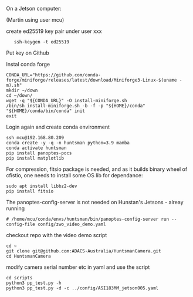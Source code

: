 On a Jetson computer: 

(Martin using user mcu)

create ed25519 key pair under user xxx
```
   ssh-keygen -t ed25519
```
Put key on Github


Instal conda forge
```
CONDA_URL="https://github.com/conda-forge/miniforge/releases/latest/download/Miniforge3-Linux-$(uname -m).sh"
mkdir ~/down
cd ~/down/
wget -q "${CONDA_URL}" -O install-miniforge.sh
/bin/sh install-miniforge.sh -b -f -p "${HOME}/conda"
"${HOME}/conda/bin/conda" init
exit
```
Login again and create conda environment

```
ssh mcu@192.168.80.209
conda create -y -q -n huntsman python=3.9 mamba
conda activate huntsman
pip install panoptes-pocs
pip install matplotlib
```
For compression, fitsio package is needed, and as it builds binary wheel of cfistio, one needs to install some OS lib for dependance:
```
sudo apt install libbz2-dev
pip install fitsio
```

The panoptes-config-server is not needed on Hunstan's Jetsons - alreay running
```
# /home/mcu/conda/envs/huntsman/bin/panoptes-config-server run --config-file config/zwo_video_demo.yaml
```

checkout repo with the video demo script
```
cd ~
git clone git@github.com:ADACS-Australia/HuntsmanCamera.git
cd HuntsmanCamera
```

modify camera serial number etc in yaml and use the script
```
cd scripts
python3 pp_test.py -h
python3 pp_test.py -d -c ../config/ASI183MM_jetson005.yaml
```

